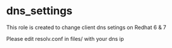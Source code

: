# dns_settings
This role is created to change client dns setings on Redhat 6 & 7


Please edit resolv.conf in files/ with your dns ip
